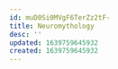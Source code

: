 ```yaml
---
id: muD0Si0MVgF6TerZz2tF-
title: Neuromythology
desc: ''
updated: 1639759645932
created: 1639759645932
---
```


